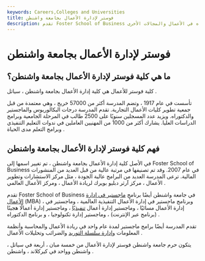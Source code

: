```yaml
---
keywords: Careers,Colleges and Universities
title: فوستر لإدارة الأعمال بجامعة واشنطن
description: تقدم Foster School of Business في جامعة واشنطن برامج البكالوريوس والدراسات العليا والدكتوراه في الأعمال والمجالات الأخرى.
---
```


# فوستر لإدارة الأعمال بجامعة واشنطن
## ما هي كلية فوستر لإدارة الأعمال بجامعة واشنطن؟

كلية فوستر للأعمال هي كلية إدارة الأعمال بجامعة واشنطن ، سياتل .

تأسست في عام 1917 ، وتضم المدرسة أكثر من 57000 خريج ، وهي معتمدة من قبل جمعية تطوير كليات الأعمال التجارية. تقدم المدرسة درجات البكالوريوس والماجستير والدكتوراه. ويزيد عدد المسجلين سنويًا على 2500 طالب في المرحلة الجامعية وبرامج الدراسات العليا. يشارك أكثر من 1000 من المهنيين العاملين في ندوات التعليم التنفيذي وبرامج التعلم مدى الحياة .

## فهم كلية فوستر لإدارة الأعمال بجامعة واشنطن

في الأصل كلية إدارة الأعمال بجامعة واشنطن ، تم تغيير اسمها إلى Foster School of Business في عام 2007. وقد تم تصنيفها في مرتبة عالية من قبل العديد من المنشورات المالية. ترعى المدرسة العديد من البرامج عالية الجودة ، مثل مركز الاستشارات وتطوير الأعمال ، مركز آرثر دبليو بويرك لريادة الأعمال ، ومركز الأعمال العالمي .

تقدم Foster School of Business في جامعة واشنطن أيضًا برنامج [ماجستير في إدارة الأعمال](/mba) (MBA) ، وبرنامج ماجستير في إدارة الأعمال التنفيذية العالمية ، وماجستير في إدارة الأعمال مسائيًا ، وماجستير إدارة أعمال [تنفيذيًا](/executive-mba) ، وماجستير إدارة أعمالًا هجينًا (برنامج عبر الإنترنت) ، وماجستير إدارة تكنولوجيا ، و برنامج الدكتوراه .

تقدم المدرسة أيضًا برامج ماجستير لمدة عام واحد في ريادة الأعمال والمحاسبة وأنظمة المعلومات [وإدارة سلسلة التوريد](/scm) والضرائب وتحليلات الأعمال .

يتكون حرم جامعة واشنطن فوستر لإدارة الأعمال من خمسة مبان ، أربعة في سياتل ، واشنطن وواحد في كيركلاند ، واشنطن .

